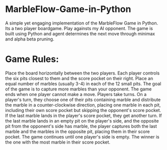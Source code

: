 # MarbleFlow-Game-in-Python
A simple yet engaging implementation of the MarbleFlow Game in Python. Its a two player boardgame. Play againsts my AI opponent. The game is built using Python and agent determines the next move through minimax and alpha beta pruning.

<h1>Game Rules:</h1>
Place the board horizontally between the two players. Each player controls the six pits closest to them and the score pocket on their right. Place an equal number of marbles (usually 3-4) in each of the 12 small pits.
The goal of the game is to capture more marbles than your opponent. The game ends when one player cannot make a move.
Players take turns. On a player's turn, they choose one of their pits containing marble and distribute the marble in a counter-clockwise direction, placing one marble in each pit, including their own score pocket but skipping the opponent's score pocket. If the last marble lands in the player's score pocket, they get another turn. If the last marble lands in an empty pit on the player's side, and the opposite pit from the opponent's side has marble, the player captures both the last marble and the marbles in the opposite pit, placing them in their score pocket. The game continues until one player's side is empty. The winner is the one with the most marble in their score pocket.
